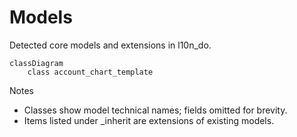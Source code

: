 # Models

Detected core models and extensions in l10n_do.

```mermaid
classDiagram
    class account_chart_template
```

Notes
- Classes show model technical names; fields omitted for brevity.
- Items listed under _inherit are extensions of existing models.

